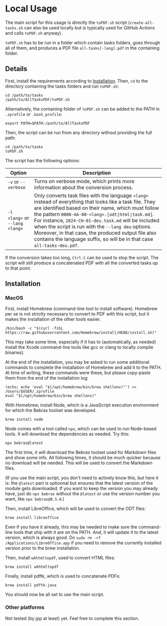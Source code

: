 # Local Usage

The main script for this usage is directly the `toPDF.sh` script (`create-all-tasks.sh` can also be used locally but is typically used for GitHub Actions and calls `toPDF.sh` anyway).

`toPDF.sh` has to be run in a folder which contain tasks folders, goes through all of them, and produces a PDF file `all-tasks[-lang].pdf` in the containing folder.

## Details

First, install the requirements according to [Installation](#installation). Then, `cd` to the directory containing the tasks folders and run `toPDF.sh`:

    cd /path/to/tasks
    /path/to/AllTasksPDF/toPDF.sh

Alternatively, the containing folder of `toPDF.sh` can be added to the PATH in `.zprofile` or `.bash_profile`:

    export PATH=$PATH:/path/to/AllTasksPDF

Then, the script can be run from any directory without providing the full path:

    cd /path/to/tasks
    toPDF.sh

The script has the following options:

| Option                        | Description |
| ----------------------------- | ----------- |
|`-v` or `--verbose`            | Turns on verbose mode, which prints more information about the conversion process. |
|`-l <lang>` or `--lang <lang>` | Only converts task files with the language `<lang>` instead of everything that looks like a task file. They are identified based on their name, which must follow the pattern `0000-AA-00-<lang>.[odt\|html\|task.md]`. For instance, `2024-CH-01-deu.task.md` will be included when the script is run with the `--lang deu` options. Moreover, in that case, the produced output file also contains the language suffix, so will be in that case `all-tasks-deu.pdf`. |

If the conversion takes too long, `Ctrl-C` can be used to stop the script. The script will still produce a concatenated PDF with all the converted tasks up to that point.


## Installation

### MacOS

First, install Homebrew (command-line tool to install software). Homebrew per se is not strictly necessary to convert to PDF with this script, but it makes the installation of the other tools easier.

    /bin/bash -c "$(curl -fsSL https://raw.githubusercontent.com/Homebrew/install/HEAD/install.sh)"

This may take some time, especially if it has to (automatically, as needed) install the Xcode command-line tools like gcc or clang to locally compile binaries).

At the end of the installation, you may be asked to run some additional commands to complete the installation of Homebrew and add it to the PATH. At time of writing, these commands were these, but please copy-paste them from the end of the installation log:

    (echo; echo 'eval "$(/opt/homebrew/bin/brew shellenv)"') >> /Users/$USER/.zprofile
    eval "$(/opt/homebrew/bin/brew shellenv)"


With Homebrew, install Node, which is a JavaScript execution environment for which the Bebras toolset was developed.

    brew install node

Node comes with a tool called `npx`, which can be used to run Node-based tools. It will download the dependencies as needed. Try this:

    npx bebras@latest

The first time, it will download the Bebras toolset used for Markdown files and show some info. All following times, it should be much quicker because no download will be needed. This will be used to convert the Markdown files.

(If you use the main script, you don't need to actively know this, but here it is: the `@latest` part is optionnal but ensures that the latest version of the module gets downloaded. If you want to keep the version you may already have, just do `npx bebras` without the `@latest` or use the version number you want, like `npx bebras@0.5.0`.)

Then, install LibreOffice, which will be used to convert the ODT files:

    brew install libreoffice

Even if you have it already, this may be needed to make sure the command-line tools that ship with it are on the PATH. And, it will update it to the latest version, which is always good. Do `sudo rm -rf /Applications/LibreOffice.app` if you need to remove the currently installed version prior to the brew installation.

Then, install `wkhtmltopdf`, used to convert HTML files:

    brew install wkhtmltopdf

Finally, install pdftk, which is used to concatenate PDFs:

    brew install pdftk-java

You should now be all set to use the main script.


### Other platforms

Not tested (by jpp at least) yet. Feel free to complete this section.
 